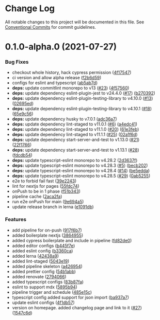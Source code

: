 # Change Log

All notable changes to this project will be documented in this file.
See [Conventional Commits](https://conventionalcommits.org) for commit guidelines.

# 0.1.0-alpha.0 (2021-07-27)


### Bug Fixes

* checkout whole history, hack cypress permission ([4f17547](https://github.com/gnowth/gnowth/commit/4f175476d3db06c7203198f6700785208e285dbd))
* ci version and allow alpha release ([f2b6d59](https://github.com/gnowth/gnowth/commit/f2b6d598ae072dbfdc8dcddce39be7233a5a6fc0))
* configs for eslint and typescript ([ab5ab7d](https://github.com/gnowth/gnowth/commit/ab5ab7d538716d73f26dea76f79fe7d2b1f9965f))
* **deps:** update commitlint monorepo to v13 ([#23](https://github.com/gnowth/gnowth/issues/23)) ([4f57560](https://github.com/gnowth/gnowth/commit/4f57560abd4ff4d81311d615af6eced8fba80c2f))
* **deps:** update dependency eslint-plugin-jest to v24.4.0 ([#17](https://github.com/gnowth/gnowth/issues/17)) ([b270392](https://github.com/gnowth/gnowth/commit/b27039288cfe1b85cb4bdcf86c82c0624e2446a0))
* **deps:** update dependency eslint-plugin-testing-library to v4.10.0 ([#13](https://github.com/gnowth/gnowth/issues/13)) ([02695ed](https://github.com/gnowth/gnowth/commit/02695edcb5aa92690d326a8a2caccf00d6aa2766))
* **deps:** update dependency eslint-plugin-testing-library to v4.10.1 ([#18](https://github.com/gnowth/gnowth/issues/18)) ([65e9c56](https://github.com/gnowth/gnowth/commit/65e9c5661af8288afe0d31dd7ba94561ea559762))
* **deps:** update dependency husky to v7.0.1 ([adc36a7](https://github.com/gnowth/gnowth/commit/adc36a70563c6fd751e1069bddce800ffe453125))
* **deps:** update dependency lint-staged to v11.0.1 ([#6](https://github.com/gnowth/gnowth/issues/6)) ([a4edc41](https://github.com/gnowth/gnowth/commit/a4edc41b8ce99e2b631a882159b791d19d9033ee))
* **deps:** update dependency lint-staged to v11.1.0 ([#20](https://github.com/gnowth/gnowth/issues/20)) ([61e3feb](https://github.com/gnowth/gnowth/commit/61e3feb74bc92d5cd25d1a602ce13db4a52da463))
* **deps:** update dependency lint-staged to v11.1.1 ([#25](https://github.com/gnowth/gnowth/issues/25)) ([02a1f6d](https://github.com/gnowth/gnowth/commit/02a1f6d2148e9109702f2aef555c10b796d96a58))
* **deps:** update dependency start-server-and-test to v1.13.0 ([#21](https://github.com/gnowth/gnowth/issues/21)) ([22f1766](https://github.com/gnowth/gnowth/commit/22f1766c73fda9e54dd995784922f0b08351a26d))
* **deps:** update dependency start-server-and-test to v1.13.1 ([#28](https://github.com/gnowth/gnowth/issues/28)) ([fdcdb54](https://github.com/gnowth/gnowth/commit/fdcdb549148d7e946db0c86d12a669df9b3171ae))
* **deps:** update typescript-eslint monorepo to v4.28.2 ([2d3637f](https://github.com/gnowth/gnowth/commit/2d3637f8d385bd258633ca02f9d212aa6f208989))
* **deps:** update typescript-eslint monorepo to v4.28.3 ([#5](https://github.com/gnowth/gnowth/issues/5)) ([becb202](https://github.com/gnowth/gnowth/commit/becb20240731ee5d7d6d59c04382928cb794ec29))
* **deps:** update typescript-eslint monorepo to v4.28.4 ([#14](https://github.com/gnowth/gnowth/issues/14)) ([be5edda](https://github.com/gnowth/gnowth/commit/be5eddaf24126313c13b6d5f1d4dfad1f0b837d5))
* **deps:** update typescript-eslint monorepo to v4.28.5 ([#29](https://github.com/gnowth/gnowth/issues/29)) ([0ab5255](https://github.com/gnowth/gnowth/commit/0ab5255bb598bb36deb5799511d5643cdbd2d3de))
* e2e to forbid fail fast ([39e2243](https://github.com/gnowth/gnowth/commit/39e2243c7e4eaa5e743782104524cdd3757c6425))
* lint for nextjs for pages ([55fdc74](https://github.com/gnowth/gnowth/commit/55fdc74f5df1430cf36fe3198040dd44f20ac222))
* onPush to be in 1 phase ([f51b343](https://github.com/gnowth/gnowth/commit/f51b3434100c55191a0a20c7bb5985a937cd58be))
* pipeline cache ([2aca2fa](https://github.com/gnowth/gnowth/commit/2aca2faa5557cf4eb02c97fbbc98cc7a092eb627))
* run e2e onPush for main ([9e694a5](https://github.com/gnowth/gnowth/commit/9e694a592c7db3a8dc8214922442abaee91f07af))
* update release branch in lerna ([e1091db](https://github.com/gnowth/gnowth/commit/e1091dbbf68f11f49eacf0f2c2c4b778508959bf))


### Features

* add pipeline for on-push ([917f6b7](https://github.com/gnowth/gnowth/commit/917f6b774f15d0b95937d1fdbfda3b1b8a2eb0c2))
* added boilerplate nextjs ([3864955](https://github.com/gnowth/gnowth/commit/3864955027a47c9b05a5543af141cba606fd2850))
* added cypress boilerplate and include in pipeline ([fd82de0](https://github.com/gnowth/gnowth/commit/fd82de0b7f15ad14cc56e9423dc659dae9400755))
* added editor configs ([b445f7e](https://github.com/gnowth/gnowth/commit/b445f7ebb93f64dc1b0afe81a81f98653dc09941))
* added eslint config ([b3360ca](https://github.com/gnowth/gnowth/commit/b3360cac209f1c55f067b87feaa89d3fc12e28a6))
* added lerna ([42438a9](https://github.com/gnowth/gnowth/commit/42438a9e9d6940343665d698f29c72621fe8ba95))
* added lint-staged ([5043e19](https://github.com/gnowth/gnowth/commit/5043e19dc5b604633b96e92a8a42b39b6285061e))
* added pipeline skeleton ([a426954](https://github.com/gnowth/gnowth/commit/a426954033421b2b1162970e9fb06744fd6e3cd1))
* added prettier config ([54b1abb](https://github.com/gnowth/gnowth/commit/54b1abbabae564eb826ab26e51eed1401da6739c))
* added renovate ([2794066](https://github.com/gnowth/gnowth/commit/279406619526da997a33ce27cc79645a3cced41e))
* added typescript configs ([83b87fa](https://github.com/gnowth/gnowth/commit/83b87fa6e617347c3004ccef18a02fb36b1ffdab))
* eslint to support mdx ([5895b94](https://github.com/gnowth/gnowth/commit/5895b94633e2a01cb2b78cb403d8779ca5e384ab))
* pipeline trigger and schedule ([485e15c](https://github.com/gnowth/gnowth/commit/485e15c1568b677ea3d450adeeb75f60dbc0500f))
* typescript config added support for json import ([ba937a7](https://github.com/gnowth/gnowth/commit/ba937a7865c8be01b85e54117e59f44fadc2f119))
* update eslint configs ([4f1db57](https://github.com/gnowth/gnowth/commit/4f1db579a3a1f025b2cf2a737f7ee71ee5dc9aa7))
* version on homepage. added changelog page and link to it ([#27](https://github.com/gnowth/gnowth/issues/27)) ([1547c6d](https://github.com/gnowth/gnowth/commit/1547c6de6cb24fdab8578f2f47b862ad5873d581))

